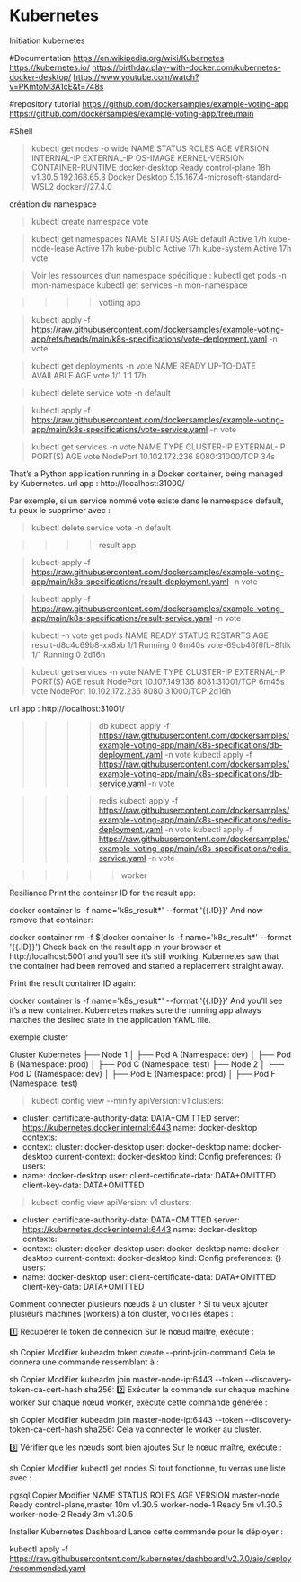 # Kubernetes
Initiation kubernetes 

#Documentation
https://en.wikipedia.org/wiki/Kubernetes
https://kubernetes.io/
https://birthday.play-with-docker.com/kubernetes-docker-desktop/
https://www.youtube.com/watch?v=PKmtoM3A1cE&t=748s

#repository tutorial 
https://github.com/dockersamples/example-voting-app
https://github.com/dockersamples/example-voting-app/tree/main

#Shell 

>kubectl get nodes -o wide
NAME             STATUS   ROLES           AGE   VERSION   INTERNAL-IP    EXTERNAL-IP   OS-IMAGE         KERNEL-VERSION                       CONTAINER-RUNTIME
docker-desktop   Ready    control-plane   18h   v1.30.5   192.168.65.3   <none>        Docker Desktop   5.15.167.4-microsoft-standard-WSL2   docker://27.4.0

création du namespace
>kubectl create namespace vote

>kubectl get namespaces
NAME              STATUS   AGE
default           Active   17h
kube-node-lease   Active   17h
kube-public       Active   17h
kube-system       Active   17h
vote      

>Voir les ressources d’un namespace spécifique :
kubectl get pods -n mon-namespace
kubectl get services -n mon-namespace

>>>>votting app

>kubectl apply -f https://raw.githubusercontent.com/dockersamples/example-voting-app/refs/heads/main/k8s-specifications/vote-deployment.yaml -n vote

>kubectl get deployments -n vote
NAME   READY   UP-TO-DATE   AVAILABLE   AGE
vote   1/1     1            1           17h

>kubectl delete service vote -n default

>kubectl apply -f https://raw.githubusercontent.com/dockersamples/example-voting-app/main/k8s-specifications/vote-service.yaml -n vote

>kubectl get services -n vote
NAME   TYPE       CLUSTER-IP       EXTERNAL-IP   PORT(S)          AGE
vote   NodePort   10.102.172.236   <none>        8080:31000/TCP   34s

That’s a Python application running in a Docker container, being managed by Kubernetes. 
url app : http://localhost:31000/

Par exemple, si un service nommé vote existe dans le namespace default, tu peux le supprimer avec :
>kubectl delete service vote -n default

>>>>result  app

>kubectl apply -f https://raw.githubusercontent.com/dockersamples/example-voting-app/main/k8s-specifications/result-deployment.yaml -n vote

>kubectl apply -f https://raw.githubusercontent.com/dockersamples/example-voting-app/main/k8s-specifications/result-service.yaml -n vote

>kubectl -n vote get pods
NAME                     READY   STATUS    RESTARTS   AGE
result-d8c4c69b8-xx8xb   1/1     Running   0          6m40s
vote-69cb46f6fb-8ftlk    1/1     Running   0          2d16h

>kubectl get services -n vote
NAME     TYPE       CLUSTER-IP       EXTERNAL-IP   PORT(S)          AGE
result   NodePort   10.107.149.136   <none>        8081:31001/TCP   6m45s
vote     NodePort   10.102.172.236   <none>        8080:31000/TCP   2d16h

url app : http://localhost:31001/

>>>>db
>kubectl apply -f https://raw.githubusercontent.com/dockersamples/example-voting-app/main/k8s-specifications/db-deployment.yaml -n vote
>kubectl apply -f https://raw.githubusercontent.com/dockersamples/example-voting-app/main/k8s-specifications/db-service.yaml -n vote

>>>>redis
>kubectl apply -f https://raw.githubusercontent.com/dockersamples/example-voting-app/main/k8s-specifications/redis-deployment.yaml -n vote
>kubectl apply -f https://raw.githubusercontent.com/dockersamples/example-voting-app/main/k8s-specifications/redis-service.yaml -n vote

>>>>>worker


Resiliance 
Print the container ID for the result app:

docker container ls -f name='k8s_result*' --format '{{.ID}}'
And now remove that container:

docker container rm -f $(docker container ls -f name='k8s_result*' --format '{{.ID}}')
Check back on the result app in your browser at http://localhost:5001 and you’ll see it’s still working. Kubernetes saw that the container had been removed and started a replacement straight away.

Print the result container ID again:

docker container ls -f name='k8s_result*' --format '{{.ID}}'
And you’ll see it’s a new container. Kubernetes makes sure the running app always matches the desired state in the application YAML file.


exemple cluster 

Cluster Kubernetes
├── Node 1
│   ├── Pod A (Namespace: dev)
│   ├── Pod B (Namespace: prod)
│   ├── Pod C (Namespace: test)
├── Node 2
│   ├── Pod D (Namespace: dev)
│   ├── Pod E (Namespace: prod)
│   ├── Pod F (Namespace: test)

> kubectl config view --minify
apiVersion: v1
clusters:
- cluster:
    certificate-authority-data: DATA+OMITTED
    server: https://kubernetes.docker.internal:6443
  name: docker-desktop
contexts:
- context:
    cluster: docker-desktop
    user: docker-desktop
  name: docker-desktop
current-context: docker-desktop
kind: Config
preferences: {}
users:
- name: docker-desktop
  user:
    client-certificate-data: DATA+OMITTED
    client-key-data: DATA+OMITTED

> kubectl config view
apiVersion: v1
clusters:
- cluster:
    certificate-authority-data: DATA+OMITTED
    server: https://kubernetes.docker.internal:6443
  name: docker-desktop
contexts:
- context:
    cluster: docker-desktop
    user: docker-desktop
  name: docker-desktop
current-context: docker-desktop
kind: Config
preferences: {}
users:
- name: docker-desktop 
  user:
    client-certificate-data: DATA+OMITTED
    client-key-data: DATA+OMITTED


 Comment connecter plusieurs nœuds à un cluster ?
Si tu veux ajouter plusieurs machines (workers) à ton cluster, voici les étapes :

1️⃣ Récupérer le token de connexion
Sur le nœud maître, exécute :

sh
Copier
Modifier
kubeadm token create --print-join-command
Cela te donnera une commande ressemblant à :

sh
Copier
Modifier
kubeadm join master-node-ip:6443 --token <TOKEN> --discovery-token-ca-cert-hash sha256:<HASH>
2️⃣ Exécuter la commande sur chaque machine worker
Sur chaque nœud worker, exécute cette commande générée :

sh
Copier
Modifier
kubeadm join master-node-ip:6443 --token <TOKEN> --discovery-token-ca-cert-hash sha256:<HASH>
Cela va connecter le worker au cluster.

3️⃣ Vérifier que les nœuds sont bien ajoutés
Sur le nœud maître, exécute :

sh
Copier
Modifier
kubectl get nodes
Si tout fonctionne, tu verras une liste avec :

pgsql
Copier
Modifier
NAME             STATUS   ROLES                  AGE   VERSION
master-node      Ready    control-plane,master   10m   v1.30.5
worker-node-1    Ready    <none>                 5m    v1.30.5
worker-node-2    Ready    <none>                 3m    v1.30.5

Installer Kubernetes Dashboard
Lance cette commande pour le déployer :

kubectl apply -f https://raw.githubusercontent.com/kubernetes/dashboard/v2.7.0/aio/deploy/recommended.yaml



